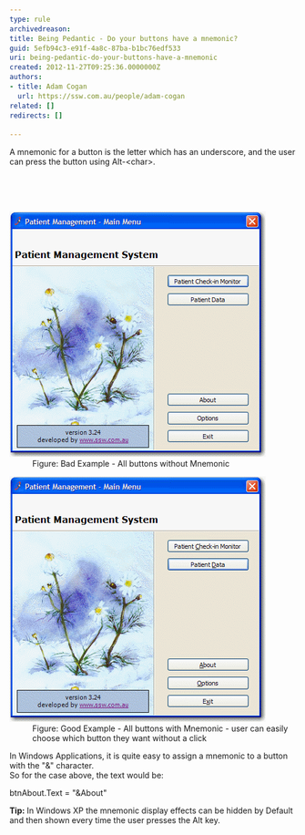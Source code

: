 ```yaml
---
type: rule
archivedreason: 
title: Being Pedantic - Do your buttons have a mnemonic?
guid: 5efb94c3-e91f-4a8c-87ba-b1bc76edf533
uri: being-pedantic-do-your-buttons-have-a-mnemonic
created: 2012-11-27T09:25:36.0000000Z
authors:
- title: Adam Cogan
  url: https://ssw.com.au/people/adam-cogan
related: []
redirects: []

---
```



<p>A mnemonic for a button is the letter which has an underscore, and the user can press the button using Alt-&lt;char&gt;.</p>
<br><excerpt class='endintro'></excerpt><br>
​
<dl class="badImage"><dt>
      <img alt="Browse Button" src="../../assets/BadMem.gif" />
   </dt><dd>Figure: Bad Example - All buttons without Mnemonic</dd></dl><dl class="goodImage"><dt>
      <img alt="Browse Button" src="../../assets/GoodMem.gif" />
   </dt><dd>Figure: Good Example - All buttons with Mnemonic - user can easily choose which button they want without a click</dd></dl><div>In Windows Applications, it is quite easy to assign a mnemonic to a button with the "&" character.</div><div>So for the case above, the text would be:</div><dl class="code"><dt><p>btnAbout.Text = "&About"</p>
   </dt></dl><div><b>Tip:</b> In Windows XP the mnemonic display effects can be hidden by Default and then shown every time the user presses the Alt key.</div>


